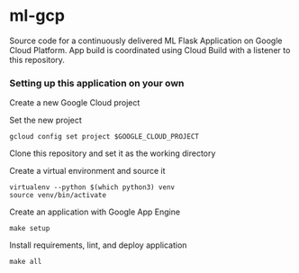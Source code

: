 # ml-gcp
Source code for a continuously delivered ML Flask Application on Google Cloud Platform. App build is coordinated using Cloud Build with a listener to this repository.

### Setting up this application on your own  

Create a new Google Cloud project

Set the new project
```{bash}
gcloud config set project $GOOGLE_CLOUD_PROJECT
```
Clone this repository and set it as the working directory

Create a virtual environment and source it
```{bash}
virtualenv --python $(which python3) venv
source venv/bin/activate
```
Create an application with Google App Engine
```{bash}
make setup
```
Install requirements, lint, and deploy application
```{bash}
make all
```

